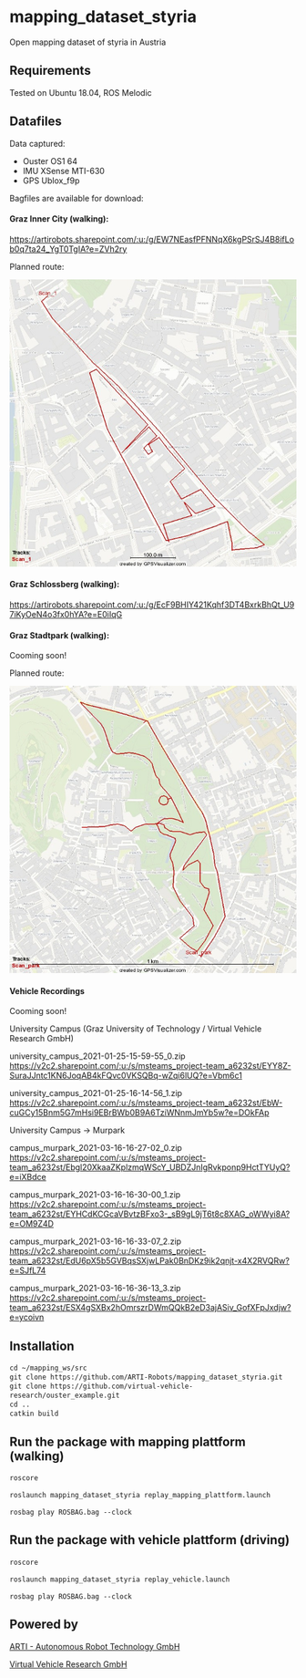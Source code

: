 # mapping_dataset_styria
Open mapping dataset of styria in Austria



## Requirements

Tested on Ubuntu 18.04, ROS Melodic


## Datafiles

Data captured:
- Ouster OS1 64
- IMU XSense MTI-630
- GPS Ublox_f9p

Bagfiles are available for download: 

#### Graz Inner City (walking):

https://artirobots.sharepoint.com/:u:/g/EW7NEasfPFNNqX6kgPSrSJ4B8ifLob0q7ta24_YgT0TgIA?e=ZVh2ry

Planned route: 

![Planned Route Inner City](https://github.com/ARTI-Robots/mapping_dataset_styria/blob/main/docs/gpx_design_inner_city.jpg?raw=true "Planned Route Inner City")

#### Graz Schlossberg (walking):

https://artirobots.sharepoint.com/:u:/g/EcF9BHIY421Kqhf3DT4BxrkBhQt_U97iKyOeN4o3fx0hYA?e=E0iIqG

#### Graz Stadtpark (walking):

Cooming soon!

Planned route: 

![Planned Route Stadtpark](https://github.com/ARTI-Robots/mapping_dataset_styria/blob/main/docs/gpx_design_park.jpg?raw=true "Planned Route Stadtpark")

#### Vehicle Recordings

Cooming soon!

University Campus (Graz University of Technology / Virtual Vehicle Research GmbH)

university_campus_2021-01-25-15-59-55_0.zip
https://v2c2.sharepoint.com/:u:/s/msteams_project-team_a6232st/EYY8Z-SuraJJntc1KN6JoqAB4kFQvc0VKSQBq-wZqi6lUQ?e=Vbm6c1

university_campus_2021-01-25-16-14-56_1.zip
https://v2c2.sharepoint.com/:u:/s/msteams_project-team_a6232st/EbW-cuGCy15Bnm5G7mHsi9EBrBWb0B9A6TziWNnmJmYb5w?e=DOkFAp


University Campus -> Murpark

campus_murpark_2021-03-16-16-27-02_0.zip
https://v2c2.sharepoint.com/:u:/s/msteams_project-team_a6232st/Ebgl20XkaaZKplzmqWScY_UBDZJnIgRvkponp9HctTYUyQ?e=iXBdce

campus_murpark_2021-03-16-16-30-00_1.zip
https://v2c2.sharepoint.com/:u:/s/msteams_project-team_a6232st/EYHCdKCGcaVBvtzBFxo3-_sB9gL9jT6t8c8XAG_oWWyi8A?e=OM9Z4D

campus_murpark_2021-03-16-16-33-07_2.zip
https://v2c2.sharepoint.com/:u:/s/msteams_project-team_a6232st/EdU6pX5b5GVBqsSXjwLPak0BnDKz9ik2qnjt-x4X2RVQRw?e=SJfL74

campus_murpark_2021-03-16-16-36-13_3.zip
https://v2c2.sharepoint.com/:u:/s/msteams_project-team_a6232st/ESX4gSXBx2hOmrszrDWmQQkB2eD3ajASiv_GofXFpJxdjw?e=ycoivn



## Installation

```
cd ~/mapping_ws/src
git clone https://github.com/ARTI-Robots/mapping_dataset_styria.git
git clone https://github.com/virtual-vehicle-research/ouster_example.git
cd ..
catkin build
```



## Run the package with mapping plattform (walking)

```
roscore
```

```
roslaunch mapping_dataset_styria replay_mapping_plattform.launch
```

```
rosbag play ROSBAG.bag --clock
```

## Run the package with vehicle plattform (driving)

```
roscore
```

```
roslaunch mapping_dataset_styria replay_vehicle.launch 
```

```
rosbag play ROSBAG.bag --clock
```

## Powered by

[ARTI - Autonomous Robot Technology GmbH](http://arti-robots.com)

[Virtual Vehicle Research GmbH](https://www.v2c2.at/)



